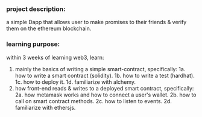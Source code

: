 ### project description:

a simple Dapp that allows user to make promises to their friends & verify them on the ethereum blockchain.

### learning purpose:

within 3 weeks of learning web3, learn:

1. mainly the basics of writing a simple smart-contract, specifically:
   1a. how to write a smart contract (solidity).
   1b. how to write a test (hardhat).
   1c. how to deploy it.
   1d. familiarize with alchemy.
2. how front-end reads & writes to a deployed smart contract, specifically:
   2a. how metamask works and how to connect a user's wallet.
   2b. how to call on smart contract methods.
   2c. how to listen to events.
   2d. familiarize with ethersjs.
